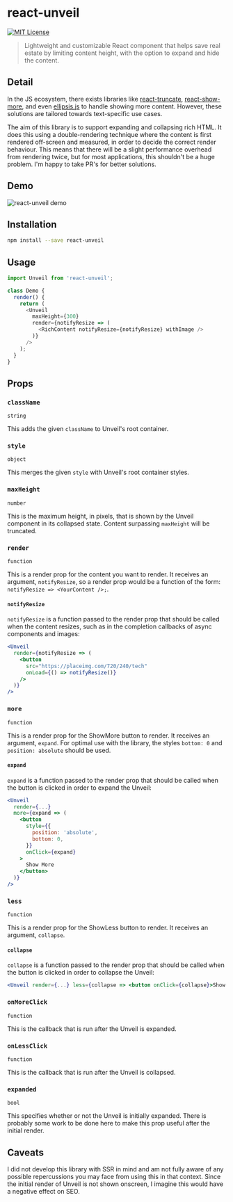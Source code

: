 # react-unveil

[![MIT License](https://img.shields.io/badge/license-mit-brightgreen.svg)](LICENSE)

> Lightweight and customizable React component that helps save real estate by limiting content height, with the option to expand and hide the content.

## Detail

In the JS ecosystem, there exists libraries like [react-truncate](https://github.com/One-com/react-truncate), [react-show-more](https://github.com/tedconf/react-show-more), and even [ellipsis.js](https://github.com/glinford/ellipsis.js) to handle showing more content. However, these solutions are tailored towards text-specific use cases.

The aim of this library is to support expanding and collapsing rich HTML. It does this using a double-rendering technique where the content is first rendered off-screen and measured, in order to decide the correct render behaviour. This means that there will be a slight performance overhead from rendering twice, but for most applications, this shouldn't be a huge problem. I'm happy to take PR's for better solutions.

## Demo

![react-unveil demo](https://raw.githubusercontent.com/clemmy/react-unveil/master/unveil.gif)

## Installation

```sh
npm install --save react-unveil
```

## Usage

```js
import Unveil from 'react-unveil';

class Demo {
  render() {
    return (
      <Unveil
        maxHeight={300}
        render={notifyResize => (
          <RichContent notifyResize={notifyResize} withImage />
        )}
      />
    );
  }
}
```

## Props

### `className`

`string`

This adds the given `className` to Unveil's root container.

### `style`

`object`

This merges the given `style` with Unveil's root container styles.

### `maxHeight`

`number`

This is the maximum height, in pixels, that is shown by the Unveil component in its collapsed state. Content surpassing `maxHeight` will be truncated.

### `render`

`function`

This is a render prop for the content you want to render. It receives an argument, `notifyResize`, so a render prop would be a function of the form: `notifyResize => <YourContent />;`.

#### `notifyResize`

`notifyResize` is a function passed to the render prop that should be called when the content resizes, such as in the completion callbacks of async components and images:

```jsx
<Unveil
  render={notifyResize => (
    <button
      src="https://placeimg.com/720/240/tech"
      onLoad={() => notifyResize()}
    />
  )}
/>
```

### `more`

`function`

This is a render prop for the ShowMore button to render. It receives an argument, `expand`. For optimal use with the library, the styles `bottom: 0` and `position: absolute` should be used.

#### `expand`

`expand` is a function passed to the render prop that should be called when the button is clicked in order to expand the Unveil:

```jsx
<Unveil
  render={...}
  more={expand => (
    <button
      style={{
        position: 'absolute',
        bottom: 0,
      }}
      onClick={expand}
    >
      Show More
    </button>
  )}
/>
```

### `less`

`function`

This is a render prop for the ShowLess button to render. It receives an argument, `collapse`.

#### `collapse`

`collapse` is a function passed to the render prop that should be called when the button is clicked in order to collapse the Unveil:

```jsx
<Unveil render={...} less={collapse => <button onClick={collapse}>Show Less</button>} />
```

### `onMoreClick`

`function`

This is the callback that is run after the Unveil is expanded.

### `onLessClick`

`function`

This is the callback that is run after the Unveil is collapsed.

### `expanded`

`bool`

This specifies whether or not the Unveil is initially expanded. There is probably some work to be done here to make this prop useful after the initial render.

## Caveats

I did not develop this library with SSR in mind and am not fully aware of any possible repercussions you may face from using this in that context. Since the initial render of Unveil is not shown onscreen, I imagine this would have a negative effect on SEO.
